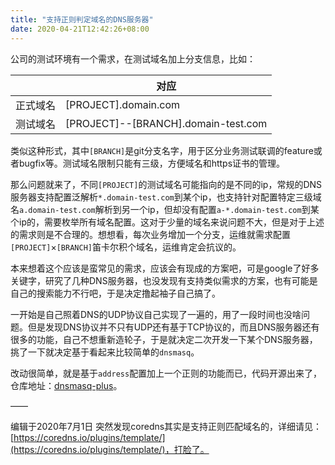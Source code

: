 ```yaml
---
title: "支持正则判定域名的DNS服务器"
date: 2020-04-21T12:42:26+08:00
---
```


公司的测试环境有一个需求，在测试域名加上分支信息，比如：

|          | 对应                                |
| -------- | ----------------------------------- |
| 正式域名 | [PROJECT].domain.com                |
| 测试域名 | [PROJECT]--[BRANCH].domain-test.com |

类似这种形式，其中`[BRANCH]`是git分支名字，用于区分业务测试联调的feature或者bugfix等。测试域名限制只能有三级，方便域名和https证书的管理。

那么问题就来了，不同`[PROJECT]`的测试域名可能指向的是不同的ip，常规的DNS服务器支持配置泛解析`*.domain-test.com`到某个ip，也支持针对配置特定三级域名`a.domain-test.com`解析到另一个ip，但却没有配置`a-*.domain-test.com`到某个ip的，需要枚举所有域名配置。这对于少量的域名来说问题不大，但是对于上述的需求则是不合理的。想想看，每次业务增加一个分支，运维就需求配置`[PROJECT]`×`[BRANCH]`笛卡尔积个域名，运维肯定会抗议的。

本来想着这个应该是蛮常见的需求，应该会有现成的方案吧，可是google了好多关键字，研究了几种DNS服务器，也没发现有支持类似需求的方案，也有可能是自己的搜索能力不行吧，于是决定撸起袖子自己搞了。

一开始是自己照着DNS的UDP协议自己实现了一遍的，用了一段时间也没啥问题。但是发现DNS协议并不只有UDP还有基于TCP协议的，而且DNS服务器还有很多的功能，自己不想重新造轮子，于是就决定二次开发一下某个DNS服务器，挑了一下就决定基于看起来比较简单的`dnsmasq`。

改动很简单，就是基于`address`配置加上一个正则的功能而已，代码开源出来了，仓库地址：[dnsmasq-plus](https://github.com/jmjoy/dnsmasq-plus)。

——

编辑于2020年7月1日
突然发现coredns其实是支持正则匹配域名的，详细请见：[https://coredns.io/plugins/template/](https://coredns.io/plugins/template/)，打脸了。
